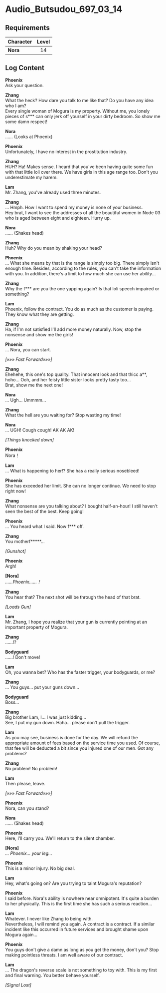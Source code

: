 # Audio_Butsudou_697_03_14
## Requirements
|Character|Level|
|---------|:---:|
|**Nora** | 14  |

## Log Content
**Phoenix**<br>
Ask your question.

**Zhang**<br>
What the heck? How dare you talk to me like that? Do you have any idea who I am?<br>
Every single woman of Mogura is my property. Without me, you lonely pieces of s\*\*\* can only jerk off yourself in your dirty bedroom. So show me some damn respect!

**Nora**<br>
...... (Looks at Phoenix)

**Phoenix**<br>
Unfortunately, I have no interest in the prostitution industry.

**Zhang**<br>
HUH? Ha! Makes sense. I heard that you've been having quite some fun with that little loli over there. We have girls in this age range too. Don't you underestimate my harem.

**Lam**<br>
Mr. Zhang, you've already used three minutes.

**Zhang**<br>
... Hmph. How I want to spend my money is none of your business. <br>
Hey brat, I want to see the addresses of all the beautiful women in Node 03 who is aged between eight and eighteen. Hurry up.

**Nora**<br>
...... (Shakes head)

**Zhang**<br>
Huh? Why do you mean by shaking your head?

**Phoenix**<br>
... What she means by that is the range is simply too big. There simply isn't enough time. Besides, according to the rules, you can't take the information with you. In addition, there's a limit to how much she can use her ability...

**Zhang**<br>
Why the f\*\*\* are you the one yapping again? Is that loli speech impaired or something?

**Lam**<br>
Phoenix, follow the contract. You do as much as the customer is paying. They know what they are getting.

**Zhang**<br>
Ha, if I'm not satisfied I'll add more money naturally. Now, stop the nonsense and show me the girls!

**Phoenix**<br>
... Nora, you can start.

*[»»» Fast Forward»»»]*

**Zhang**<br>
Ehehehe, this one's top quality. That innocent look and that thicc a\*\*, hoho... Ooh, and her feisty little sister looks pretty tasty too...<br>
Brat, show me the next one!

**Nora**<br>
... Ugh... Ummmm...

**Zhang**<br>
What the hell are you waiting for? Stop wasting my time!

**Nora**<br>
... UGH! Cough cough! AK AK AK!

*\[Things knocked down\]*

**Phoenix**<br>
Nora！

**Lam**<br>
... What is happening to her!? She has a really serious nosebleed!

**Phoenix**<br>
She has exceeded her limit. She can no longer continue. We need to stop right now!

**Zhang**<br>
What nonsense are you talking about? I bought half\-an\-hour! I still haven't seen the best of the best. Keep going!

**Phoenix**<br>
... You heard what I said. Now f\*\*\* off.

**Zhang**<br>
You motherf\*\*\*\*\*...

*\[Gunshot\]*

**Phoenix**<br>
Argh!

**[Nora]**<br>
*……Phoenix……！*

**Zhang**<br>
You hear that? The next shot will be through the head of that brat.

*\[Loads Gun\]*

**Lam**<br>
Mr. Zhang, I hope you realize that your gun is currently pointing at an important property of Mogura.

**Zhang**<br>
......!?

**Bodyguard**<br>
......! Don't move!

**Lam**<br>
Oh, you wanna bet? Who has the faster trigger, your bodyguards, or me?

**Zhang**<br>
... You guys... put your guns down...

**Bodyguard**<br>
Boss...

**Zhang**<br>
Big brother Lam, I... I was just kidding...<br>
See, I put my gun down. Haha... please don't pull the trigger.

**Lam**<br>
As you may see, business is done for the day. We will refund the appropriate amount of fees based on the service time you used. Of course, that fee will be deducted a bit since you injured one of our men. Got any problems?

**Zhang**<br>
No problem! No problem!

**Lam**<br>
Then please, leave.

*[»»» Fast Forward»»»]*

**Phoenix**<br>
Nora, can you stand?

**Nora**<br>
...... (Shakes head)

**Phoenix**<br>
Here, I'll carry you. We'll return to the silent chamber.

**[Nora]**<br>
*... Phoenix... your leg...*

**Phoenix**<br>
This is a minor injury. No big deal.

**Lam**<br>
Hey, what's going on? Are you trying to taint Mogura's reputation?

**Phoenix**<br>
I said before. Nora's ability is nowhere near omnipotent. It's quite a burden to her physically. This is the first time she has such a serious reaction...

**Lam**<br>
Whatever. I never like Zhang to being with.<br>
Nevertheless, I will remind you again. A contract is a contract. If a similar incident like this occurred in future services and brought shame upon Mogura again...

**Phoenix**<br>
You guys don't give a damn as long as you get the money, don't you? Stop making pointless threats. I am well aware of our contract.

**Lam**<br>
... The dragon's reverse scale is not something to toy with. This is my first and final warning. You better behave yourself.

*[Signal Lost]*